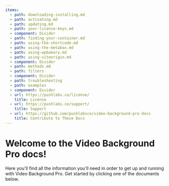 ```yaml
---
items:
  - path: downloading-installing.md
  - path: activating.md
  - path: updating.md
  - path: your-license-keys.md
  - component: Divider
  - path: finding-your-container.md
  - path: using-the-shortcode.md
  - path: using-the-metabox.md
  - path: using-wpbakery.md
  - path: using-siteorigin.md
  - component: Divider
  - path: methods.md
  - path: filters
  - component: Divider
  - path: troubleshooting
  - path: examples
  - component: Divider
  - url: https://pushlabs.co/license/
    title: License
  - url: https://pushlabs.co/support/
    title: Support
  - url: https://github.com/pushlabsco/video-background-pro-docs
    title: Contribute to These Docs
---
```


# Welcome to the Video Background Pro docs!

Here you'll find all the information you'll need in order to get up and running with Video Background Pro. Get started by clicking one of the documents below.